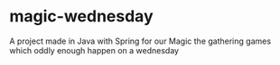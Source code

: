 # magic-wednesday
A project made in Java with Spring for our Magic the gathering games which oddly enough happen on a wednesday
